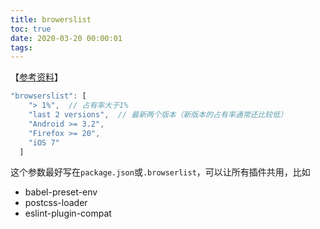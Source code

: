 ```yaml
---
title: browerslist
toc: true
date: 2020-03-20 00:00:01
tags:
---
```


【[参考资料](https://www.jianshu.com/p/2a935a7dbab0)】
```js
"browserslist": [
    "> 1%",  // 占有率大于1%
    "last 2 versions",  // 最新两个版本（新版本的占有率通常还比较低）
    "Android >= 3.2", 
    "Firefox >= 20", 
    "iOS 7"
  ]
```


这个参数最好写在`package.json`或`.browserlist`，可以让所有插件共用，比如
* babel-preset-env
* postcss-loader
* eslint-plugin-compat

